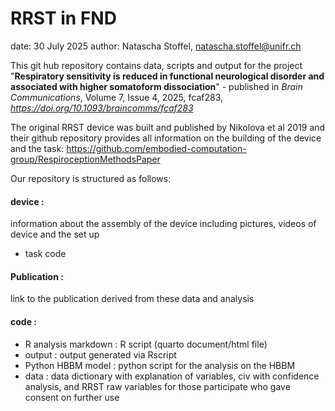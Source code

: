 # RRST in FND

 date: 		30 July 2025
 author: 	Natascha Stoffel, natascha.stoffel@unifr.ch
 
This git hub repository contains data, scripts and output for the project "**Respiratory sensitivity is reduced in functional neurological disorder and associated with higher somatoform dissociation**" - published in *Brain Communications*, Volume 7, Issue 4, 2025, fcaf283, *https://doi.org/10.1093/braincomms/fcaf283*


The original RRST device was built and published by Nikolova et al 2019 and their github repository provides all information on the building of the device and the task: https://github.com/embodied-computation-group/RespiroceptionMethodsPaper


Our repository is structured as follows:

#### device :	
information about the assembly of the device including pictures, videos of device and the set up
-  task code

#### Publication :	
link to the publication derived from these data and analysis

#### code :		
-  R analysis markdown :  R script (quarto document/html file)
-  output : output generated via Rscript
-  Python HBBM model :  python script for the analysis on the HBBM
-  data :  data dictionary with explanation of variables, civ with confidence analysis, and RRST raw variables for those participate who gave consent on further use
        



